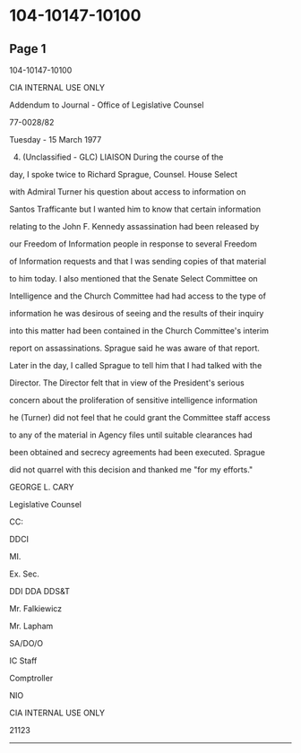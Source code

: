 # 104-10147-10100

## Page 1

104-10147-10100

CIA INTERNAL USE ONLY

Addendum to Journal - Office of Legislative Counsel

77-0028/82

Tuesday - 15 March 1977

4. (Unclassified - GLC) LIAISON During the course of the

day, I spoke twice to Richard Sprague, Counsel. House Select

with Admiral Turner his question about access to information on

Santos Trafficante but I wanted him to know that certain information

relating to the John F. Kennedy assassination had been released by

our Freedom of Information people in response to several Freedom

of Information requests and that I was sending copies of that material

to him today. I also mentioned that the Senate Select Committee on

Intelligence and the Church Committee had had access to the type of

information he was desirous of seeing and the results of their inquiry

into this matter had been contained in the Church Committee's interim

report on assassinations. Sprague said he was aware of that report.

Later in the day, I called Sprague to tell him that I had talked with the

Director. The Director felt that in view of the President's serious

concern about the proliferation of sensitive intelligence information

he (Turner) did not feel that he could grant the Committee staff access

to any of the material in Agency files until suitable clearances had

been obtained and secrecy agreements had been executed. Sprague

did not quarrel with this decision and thanked me "for my efforts."

GEORGE L. CARY

Legislative Counsel

CC:

DDCI

MI.

Ex. Sec.

DDI DDA DDS&T

Mr. Falkiewicz

Mr. Lapham

SA/DO/O

IC Staff

Comptroller

NIO

CIA INTERNAL USE ONLY

21123

---

